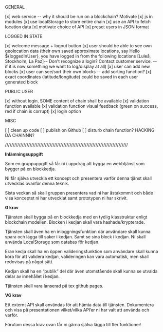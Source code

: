 GENERAL

[x] web service -- why it should be run on a blockchain? Motivate
[x] js in modules
[x] use localStorage to store entire chain
[x] use an API to fetch location data
[x] motivate choice of API
[x] preset users in JSON format


LOGGED IN STATE

[x] welcome message + logout button
[x] user should be able to see own geolocation data (their own saved approximate locations, say Hello ${loggedInUser}, you have logged in from the following locations [Luleå, Stockholm, La Paz]-- Don't recognize a login? Contact customer service. -- if it is now something we want to log/display at all)
[x] user can add new blocks
[x] user can see/sort their own blocks -- add sorting function?
[x] exact coordinates (latitude/longitude) could be saved in each user generated block


PUBLIC USER

[x] without login, SOME content of chain shall be available 
[x] validation function available
[x] validation function visual feedback (green on success, red if chain is corrupt)
[x] login option


MISC 

[ ] clean up code
[ ] publish on Github
[ ] disturb chain function? HACKING DA CHAINNN?


////////////////////////////////////////////////////////////////////////////////

**Inlämningsuppgift**

Som en gruppuppgift så får ni i uppdrag att bygga en webbtjänst som bygger på en blockkedja.

Ni får själva utveckla ett koncept och presentera varför denna tjänst skall utvecklas ovanför denna teknik.

Sista veckan så skall gruppen presentera vad ni har åstakommit och både visa konceptet ni har utvecklat samt prototypen ni har skrivit. 

**G krav**

Tjänsten skall bygga på en blockkedja med en tydlig klasstruktur enligt blockchain modellen.
Blocken i kedjan skall vara hashade/krypterade.

Tjänsten skall även ha en inloggningsfunktion där användare skall kunna spara och lägga till saker i kedjan. Samt se sina block i kedjan. Ni skall använda LocalStorage som databas för kedjan.

Eran kedja skall ha en öppen valideringsfunktion som användare skall kunna köra för att validera kedjan, valideringen kan vara automatisk, men skall redovisas på något sätt.

Kedjan skall ha en “publik” del där även utomstående skall kunna se utvalda delar av innehållet i kedjan.

Tjänsten skall vara lanserad på tex github pages.

**VG krav**

Ett externt API skall användas för att hämta data till tjänsten. Dokumentera och visa på presentationen vilket/vilka API’er ni har valt att använda och varför.

Förutom dessa krav ovan får ni gärna själva lägga till fler funktioner!